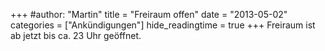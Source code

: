+++
#author: "Martin"
title = "Freiraum offen"
date = "2013-05-02"
categories = ["Ankündigungen"]
hide_readingtime = true
+++
Freiraum ist ab jetzt bis ca. 23 Uhr geöffnet.
